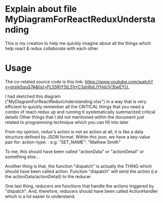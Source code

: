 # Explain about file MyDiagramForReactReduxUnderstanding

This is my creation to  help me quickly imagine about all the things which help react & redux collaborate with each other  

# Usage

The co-related source code is this link: https://www.youtube.com/watch?v=qrsle5quS7A&list=PL55RiY5tL51rrC3sh8qLiYHqUV3twEYU_
  
I had sketched this diagram ("MyDiagramForReactReduxUnderstanding.xlsx") in a way that is very efficient to quickly remember all the CRITICAL things that you need a combo of react-redux up and running
It systematically summarized critical details
Other things that I did not mentioned within the document just related to programming technique which you can fill into later
  
From my opinion, redux's action is not an action at all, it is like a data structure defined by JSON format. Within this json, we have a key-value pair for: action-type: <value of this action>:
	e.g: "SET_NAME": "Mathew Smith"
  
To me, this should have been called "actionData" or "actionDetail" or something else...
  
Another thing is that, the function "dispatch" is actually the THING which should have been called action. Function "dispatch" will send the action (i.e the actionData/actionDetail) to the reducer
  
One last thing, reducers are functions that handle the actions triggered by "dispatch". And, therefore, reducers should have been called ActionHandler which is a lot easier to understand.